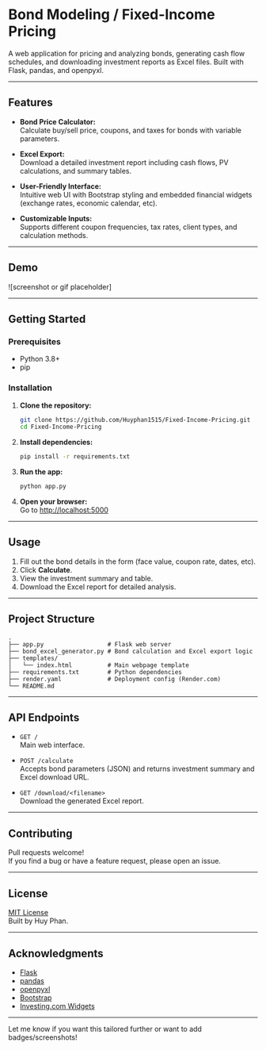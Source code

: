 # Bond Modeling / Fixed-Income Pricing

A web application for pricing and analyzing bonds, generating cash flow schedules, and downloading investment reports as Excel files. Built with Flask, pandas, and openpyxl.

---

## Features

- **Bond Price Calculator:**  
  Calculate buy/sell price, coupons, and taxes for bonds with variable parameters.

- **Excel Export:**  
  Download a detailed investment report including cash flows, PV calculations, and summary tables.

- **User-Friendly Interface:**  
  Intuitive web UI with Bootstrap styling and embedded financial widgets (exchange rates, economic calendar, etc).

- **Customizable Inputs:**  
  Supports different coupon frequencies, tax rates, client types, and calculation methods.

---

## Demo

![screenshot or gif placeholder]

---

## Getting Started

### Prerequisites

- Python 3.8+
- pip

### Installation

1. **Clone the repository:**
   ```sh
   git clone https://github.com/Huyphan1515/Fixed-Income-Pricing.git
   cd Fixed-Income-Pricing
   ```

2. **Install dependencies:**
   ```sh
   pip install -r requirements.txt
   ```

3. **Run the app:**
   ```sh
   python app.py
   ```

4. **Open your browser:**  
   Go to [http://localhost:5000](http://localhost:5000)

---

## Usage

1. Fill out the bond details in the form (face value, coupon rate, dates, etc).
2. Click **Calculate**.
3. View the investment summary and table.
4. Download the Excel report for detailed analysis.

---

## Project Structure

```
.
├── app.py                  # Flask web server
├── bond_excel_generator.py # Bond calculation and Excel export logic
├── templates/
│   └── index.html          # Main webpage template
├── requirements.txt        # Python dependencies
├── render.yaml             # Deployment config (Render.com)
└── README.md
```

---

## API Endpoints

- `GET /`  
  Main web interface.

- `POST /calculate`  
  Accepts bond parameters (JSON) and returns investment summary and Excel download URL.

- `GET /download/<filename>`  
  Download the generated Excel report.

---

## Contributing

Pull requests welcome!  
If you find a bug or have a feature request, please open an issue.

---

## License

[MIT License](LICENSE)  
Built by Huy Phan.

---

## Acknowledgments

- [Flask](https://flask.palletsprojects.com/)
- [pandas](https://pandas.pydata.org/)
- [openpyxl](https://openpyxl.readthedocs.io/)
- [Bootstrap](https://getbootstrap.com/)
- [Investing.com Widgets](https://www.investing.com/webmaster-tools/)

---

Let me know if you want this tailored further or want to add badges/screenshots!
